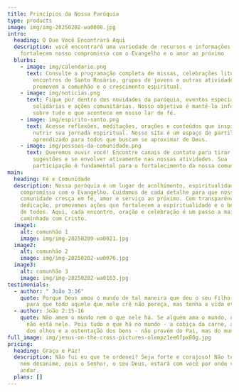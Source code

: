 ```yaml
---
title: Princípios da Nossa Paróquia
type: products
image: img/img-20250202-wa0008.jpg
intro:
  heading: O Que Você Encontrará Aqui
  description: você encontrará uma variedade de recursos e informações que
    fortalecem nosso compromisso com o Evangelho e o amor ao próximo
  blurbs:
    - image: img/calendario.png
      text: Consulte a programação completa de missas, celebrações litúrgicas,
        encontros do Santo Rosário, grupos de jovens e outras atividades que
        promovem a comunhão e o crescimento espiritual.
    - image: img/noticias.png
      text: Fique por dentro das novidades da paróquia, eventos especiais, campanhas
        solidárias e ações comunitárias. Nosso objetivo é mantê-lo informado
        sobre tudo o que acontece em nosso lar de fé.
    - image: img/espirito-santo.png
      text: Acesse reflexões, meditações, orações e conteúdos que inspiram e ajudam a
        nutrir sua jornada espiritual. Nosso site é um espaço de partilha e
        aprendizado para todos que buscam se aproximar de Deus.
    - image: img/pessoas-da-comunidade.png
      text: Queremos ouvir você! Encontre canais de contato para tirar dúvidas, enviar
        sugestões e se envolver ativamente nas nossas atividades. Sua
        participação é fundamental para o fortalecimento da nossa comunidade.
main:
  heading: Fé e Comunidade
  description: Nossa paróquia é um lugar de acolhimento, espiritualidade e
    compromisso com o Evangelho. Cuidamos de cada detalhe para que nossa
    comunidade cresça em fé, amor e serviço ao próximo. Com transparência e
    dedicação, promovemos ações que fortalecem a espiritualidade e o bem-estar
    de todos. Aqui, cada encontro, oração e celebração é um passo a mais na
    caminhada com Cristo.
  image1:
    alt: comunhão 1
    image: img/img-20250209-wa0021.jpg
  image2:
    alt: comunhão 2
    image: img/img-20250202-wa0076.jpg
  image3:
    alt: comunhão 3
    image: img/img-20250202-wa0163.jpg
testimonials:
  - author: " João 3:16"
    quote: Porque Deus amou o mundo de tal maneira que deu o seu Filho unigênito,
      para que todo aquele que nele crê não pereça, mas tenha a vida eterna.
  - author: João 2:15-16
    quote: Não amem o mundo nem o que nele há. Se alguém ama o mundo, o amor do Pai
      não está nele. Pois tudo o que há no mundo - a cobiça da carne, a cobiça
      dos olhos e a ostentação dos bens - não provém do Pai, mas do mundo.
full_image: img/jesus-on-the-cross-pictures-olempz1ee6fpx80g.jpg
pricing:
  heading: Graça e Paz!
  description: Não fui eu que te ordenei? Seja forte e corajoso! Não tenha medo
    nem desanime, pois o Senhor, o seu Deus, estará com você por onde você
    andar.
  plans: []
---
```

